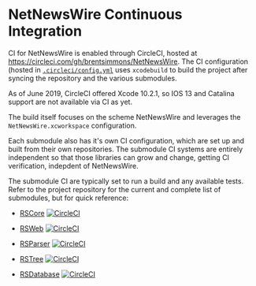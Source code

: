 # NetNewsWire Continuous Integration

CI for NetNewsWire is enabled through CircleCI, hosted at
<https://circleci.com/gh/brentsimmons/NetNewsWire>. The CI configuration (hosted in
[`.circleci/config.yml`](https://github.com/brentsimmons/NetNewsWire/blob/master/.circleci/config.yml)
uses `xcodebuild` to build the project after syncing the repository and
the various submodules.

As of June 2019, CircleCI offered Xcode 10.2.1, so IOS 13 and Catalina support are not available
via CI as yet.

The build itself focuses on the scheme NetNewsWire and leverages the
`NetNewsWire.xcworkspace` configuration.

Each submodule also has it's own CI configuration, which are set up and built from
their own repositories. The submodule CI systems are entirely independent so that
those libraries can grow and change, getting CI verification, indepdent of NetNewsWire.

The submodule CI are typically set to run a build and any available tests. Refer to the
project repository for the current and complete list of submodules, but for quick reference:

- [RSCore](https://github.com/brentsimmons/RSCore) [![CircleCI](https://circleci.com/gh/brentsimmons/RSCore.svg?style=svg)](https://circleci.com/gh/brentsimmons/RSCore)

- [RSWeb](https://github.com/brentsimmons/RSWeb) [![CircleCI](https://circleci.com/gh/brentsimmons/RSWeb.svg?style=svg)](https://circleci.com/gh/brentsimmons/RSWeb)

- [RSParser](https://github.com/brentsimmons/RSParser) [![CircleCI](https://circleci.com/gh/brentsimmons/RSParser.svg?style=svg)](https://circleci.com/gh/brentsimmons/RSParser)

- [RSTree](https://github.com/brentsimmons/RSTree) [![CircleCI](https://circleci.com/gh/brentsimmons/RSTree.svg?style=svg)](https://circleci.com/gh/brentsimmons/RSTree)

- [RSDatabase](https://github.com/brentsimmons/RSDatabase) [![CircleCI](https://circleci.com/gh/brentsimmons/RSDatabase.svg?style=svg)](https://circleci.com/gh/brentsimmons/RSDatabase)
